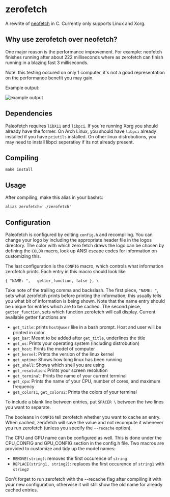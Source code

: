 zerofetch
==========

A rewrite of [neofetch](https://github.com/dylanaraps/neofetch) in C.
Currently only supports Linux and Xorg.


Why use zerofetch over neofetch?
-----------------------------------------
One major reason is the performance improvement. For example: neofetch finishes running after about 222 milliseconds where as zerofetch can finish running in a blazing fast 3 milliseconds.

Note: this testing occured on only 1 computer, it's not a good representation on the performance benefit you may gain.


Example output:

![example output](example.png)

Dependencies
------------

Paleofetch requires `libX11` and `libpci`. If you're running Xorg you should already have
the former. On Arch Linux, you should have `libpci` already installed if you have `pciutils`
installed. On other linux distrobutions, you may need to install libpci seperatley
if its not already present.

Compiling
---------

    make install

Usage
-----

After compiling, make this alias in your bashrc:

    alias zerofetch='./zerofetch'
    

Configuration
-------------

Paleofetch is configured by editing `config.h` and recompiling.
You can change your logo by including the appropriate header file in the logos directory.
The color with which zero fetch draws the logo can be chosen by defining the `COLOR` macro,
look up ANSI escape codes for information on customizing this.

The last configuration is the `CONFIG` macro, which controls what information zerofetch
prints. Each entry in this macro should look like

    { "NAME: ",   getter_function, false }, \
    
Take note of the trailing comma and backslash. The first piece, `"NAME: "`, sets
what zerofetch prints before printing the information; this usually tells you what
bit of information is being shown. Note that the name entry should be unique for entries
which are to be cached. The second piece, `getter_function`, sets
which function zerofetch will call display. Current available getter functions are

* `get_title`: prints `host@user` like in a bash prompt. Host and user will be printed in color.
* `get_bar`: Meant to be added after `get_title`, underlines the title
* `get_os`: Prints your operating system (including distrobution)
* `get_host`: Prints the model of computer
* `get_kernel`: Prints the version of the linux kernel
* `get_uptime`: Shows how long linux has been running
* `get_shell`: Shows which shell you are using
* `get_resolution`: Prints your screen resolution
* `get_terminal`: Prints the name of your current terminal
* `get_cpu`: Prints the name of your CPU, number of cores, and maximum frequency
* `get_colors1`, `get_colors2`: Prints the colors of your terminal

To include a blank line between entries, put `SPACER \` between the two lines
you want to separate.

The booleans in `CONFIG` tell zerofetch whether you want to cache an entry.
When cached, zerofetch will save the value and not recompute it whenever you run zerofetch
(unless you specify the `--recache` option).

The CPU and GPU name can be configured as well. This is done under the CPU_CONFIG and GPU_CONFIG section
in the config.h file. Two macros are provided to customize and tidy up the model names:

* `REMOVE(string)`: removes the first occurence of `string`
* `REPLACE(string1, string2)`: replaces the first occurence of `string1` with `string2`

Don't forget to run zerofetch with the --recache flag after compiling it with your new
configuration, otherwise it will still show the old name for already cached entries.

